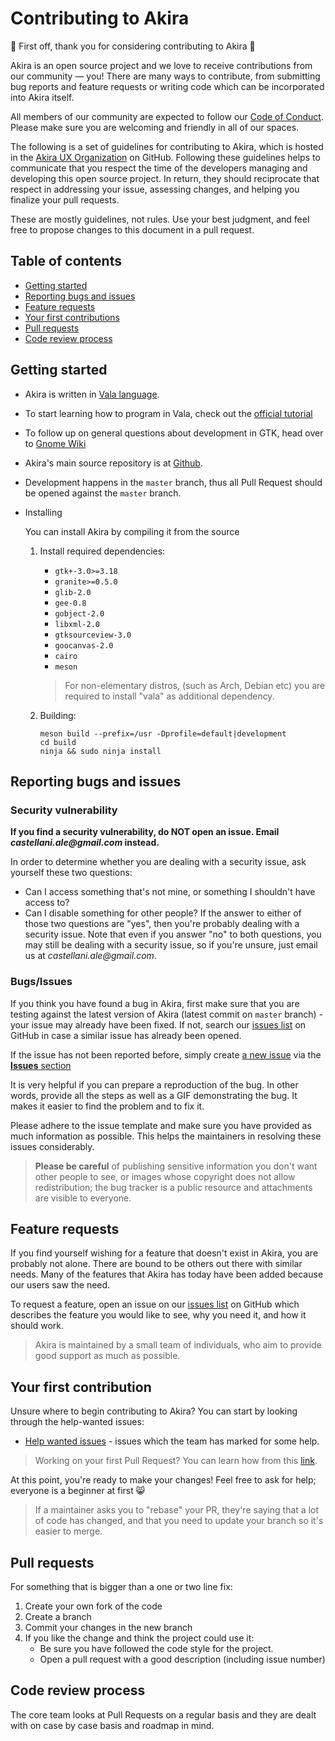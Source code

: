 # Contributing to Akira

:tada: First off, thank you for considering contributing to Akira :tada:

Akira is an open source project and we love to receive contributions from our community — you! There are many ways to contribute, from submitting bug reports and feature requests or writing code which can be incorporated into Akira itself.

All members of our community are expected to follow our [Code of Conduct](.github/CODE_OF_CONDUCT.md). Please make sure you are welcoming and friendly in all of our spaces.

The following is a set of guidelines for contributing to Akira, which is hosted in the [Akira UX Organization](https://github.com/akiraux) on GitHub.
Following these guidelines helps to communicate that you respect the time of the developers managing and developing this open source project. In return, they should reciprocate that respect in addressing your issue, assessing changes, and helping you finalize your pull requests.

These are mostly guidelines, not rules. Use your best judgment, and feel free to propose changes to this document in a pull request.

## Table of contents

* [Getting started](#getting-started)
* [Reporting bugs and issues](#reporting-bugs-and-issues)
* [Feature requests](#feature-requests)
* [Your first contributions](#your-first-contribution)
* [Pull requests](#pull-requests)
* [Code review process](#code-review-process)

## Getting started

* Akira is written in [Vala language](https://wiki.gnome.org/Projects/Vala).

* To start learning how to program in Vala, check out the [official tutorial](https://wiki.gnome.org/Projects/Vala/Tutorial)

* To follow up on general questions about development in GTK, head over to [Gnome Wiki](https://wiki.gnome.org/Newcomers/)

* Akira's main source repository is at [Github](https://github.com/akiraux/Akira).

* Development happens in the `master` branch, thus all Pull Request should be opened against the `master` branch.

* Installing

    You can install Akira by compiling it from the source

    1. Install required dependencies:

        * `gtk+-3.0>=3.18`
        * `granite>=0.5.0`
        * `glib-2.0`
        * `gee-0.8`
        * `gobject-2.0`
        * `libxml-2.0`
        * `gtksourceview-3.0`
        * `goocanvas-2.0`
        * `cairo`
        * `meson`

        > For non-elementary distros, (such as Arch, Debian etc) you are required to install "vala" as additional dependency.

    2. Building:
        ```
        meson build --prefix=/usr -Dprofile=default|development
        cd build
        ninja && sudo ninja install
        ```

## Reporting bugs and issues

### Security vulnerability

**If you find a security vulnerability, do NOT open an issue. Email _castellani.ale@gmail.com_ instead.**

In order to determine whether you are dealing with a security issue, ask yourself these two questions:

* Can I access something that's not mine, or something I shouldn't have access to?
* Can I disable something for other people?
If the answer to either of those two questions are "yes", then you're probably dealing with a security issue. Note that even if you answer "no" to both questions, you may still be dealing with a security issue, so if you're unsure, just email us at _castellani.ale@gmail.com_.

### Bugs/Issues

If you think you have found a bug in Akira, first make sure that you are testing against the latest version of Akira (latest commit on `master` branch) - your issue may already have been fixed. If not, search our [issues list](https://github.com/akiraux/Akira/issues) on GitHub in case a similar issue has already been opened.

If the issue has not been reported before, simply create [a new issue](https://github.com/akiraux/Akira/issues/new) via the [**Issues** section](https://github.com/akiraux/Akira/issues)

It is very helpful if you can prepare a reproduction of the bug. In other words, provide all the steps as well as a GIF demonstrating the bug. It makes it easier to find the problem and to fix it. 

Please adhere to the issue template and make sure you have provided as much information as possible. This helps the maintainers in resolving these issues considerably.

> **Please be careful** of publishing sensitive information you don't want other people to see, or images whose copyright does not allow redistribution; the bug tracker is a public resource and attachments are visible to everyone.

## Feature requests

If you find yourself wishing for a feature that doesn't exist in Akira, you are probably not alone. There are bound to be others out there with similar needs. Many of the features that Akira has today have been added because our users saw the need.

To request a feature, open an issue on our [issues list](https://github.com/akiraux/Akira/issues) on GitHub which describes the feature you would like to see, why you need it, and how it should work.

> Akira is maintained by a small team of individuals, who aim to provide good support as much as possible.

## Your first contribution

Unsure where to begin contributing to Akira? You can start by looking through the help-wanted issues:
 * [Help wanted issues](https://github.com/akiraux/Akira/issues?q=is%3Aissue+is%3Aopen+label%3A%22help+wanted%22) - issues which the team has marked for some help.

> Working on your first Pull Request? You can learn how from this [link](https://www.firsttimersonly.com/).

At this point, you're ready to make your changes! Feel free to ask for help; everyone is a beginner at first 😸

> If a maintainer asks you to "rebase" your PR, they're saying that a lot of code has changed, and that you need to update your branch so it's easier to merge.

## Pull requests

For something that is bigger than a one or two line fix:

1. Create your own fork of the code
1. Create a branch
1. Commit your changes in the new branch
1. If you like the change and think the project could use it:
    * Be sure you have followed the code style for the project.
    * Open a pull request with a good description (including issue number)

## Code review process

The core team looks at Pull Requests on a regular basis and they are dealt with on case by case basis and roadmap in mind.